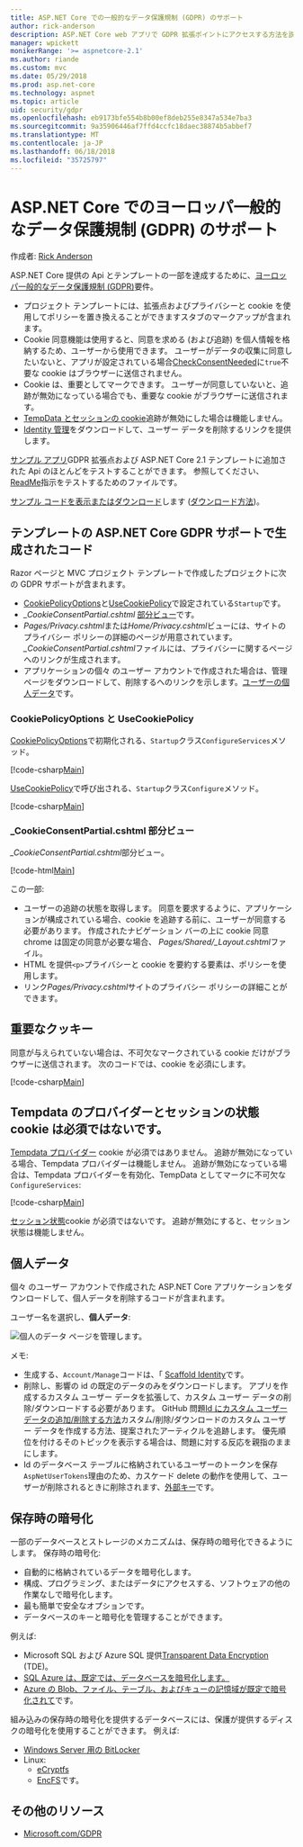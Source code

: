 ```yaml
---
title: ASP.NET Core での一般的なデータ保護規制 (GDPR) のサポート
author: rick-anderson
description: ASP.NET Core web アプリで GDPR 拡張ポイントにアクセスする方法を説明します。
manager: wpickett
monikerRange: '>= aspnetcore-2.1'
ms.author: riande
ms.custom: mvc
ms.date: 05/29/2018
ms.prod: asp.net-core
ms.technology: aspnet
ms.topic: article
uid: security/gdpr
ms.openlocfilehash: eb9173bfe554b8b00ef8deb255e8347a534e7ba3
ms.sourcegitcommit: 9a35906446af7ffd4ccfc18daec38874b5abbef7
ms.translationtype: MT
ms.contentlocale: ja-JP
ms.lasthandoff: 06/18/2018
ms.locfileid: "35725797"
---
```

# <a name="eu-general-data-protection-regulation-gdpr-support-in-aspnet-core"></a>ASP.NET Core でのヨーロッパ一般的なデータ保護規制 (GDPR) のサポート

作成者: [Rick Anderson](https://twitter.com/RickAndMSFT)

ASP.NET Core 提供の Api とテンプレートの一部を達成するために、[ヨーロッパ一般的なデータ保護規制 (GDPR)](https://www.eugdpr.org/)要件。

* プロジェクト テンプレートには、拡張点およびプライバシーと cookie を使用してポリシーを置き換えることができますスタブのマークアップが含まれます。
* Cookie 同意機能は使用すると、同意を求める (および追跡) を個人情報を格納するため、ユーザーから使用できます。 ユーザーがデータの収集に同意したいないと、アプリが設定されている場合[CheckConsentNeeded](/dotnet/api/microsoft.aspnetcore.builder.cookiepolicyoptions.checkconsentneeded)に`true`不要な cookie はブラウザーに送信されません。
* Cookie は、重要としてマークできます。 ユーザーが同意していないと、追跡が無効になっている場合でも、重要な cookie がブラウザーに送信されます。
* [TempData とセッションの cookie](#tempdata)追跡が無効にした場合は機能しません。
* [Identity 管理](#pd)をダウンロードして、ユーザー データを削除するリンクを提供します。

[サンプル アプリ](https://github.com/aspnet/Docs/tree/live/aspnetcore/security/gdpr/sample)GDPR 拡張点および ASP.NET Core 2.1 テンプレートに追加された Api のほとんどをテストすることができます。 参照してください、 [ReadMe](https://github.com/aspnet/Docs/tree/live/aspnetcore/security/gdpr/sample)指示をテストするためのファイルです。

[サンプル コードを表示またはダウンロード](https://github.com/aspnet/Docs/tree/live/aspnetcore/security/gdpr/sample)します ([ダウンロード方法](xref:tutorials/index#how-to-download-a-sample))。

## <a name="aspnet-core-gdpr-support-in-template-generated-code"></a>テンプレートの ASP.NET Core GDPR サポートで生成されたコード

Razor ページと MVC プロジェクト テンプレートで作成したプロジェクトに次の GDPR サポートが含まれます。

* [CookiePolicyOptions](/dotnet/api/microsoft.aspnetcore.builder.cookiepolicyoptions)と[UseCookiePolicy](/dotnet/api/microsoft.aspnetcore.builder.cookiepolicyappbuilderextensions.usecookiepolicy)で設定されている`Startup`です。
* *_CookieConsentPartial.cshtml* [部分ビュー](xref:mvc/views/tag-helpers/builtin-th/partial-tag-helper)です。
* *Pages/Privacy.cshtml*または*Home/Privacy.cshtml*ビューには、サイトのプライバシー ポリシーの詳細のページが用意されています。 *_CookieConsentPartial.cshtml*ファイルには、プライバシーに関するページへのリンクが生成されます。
* アプリケーションの個々 のユーザー アカウントで作成された場合は、管理 ページをダウンロードして、削除するへのリンクを示します。[ユーザーの個人データ](#pd)です。

### <a name="cookiepolicyoptions-and-usecookiepolicy"></a>CookiePolicyOptions と UseCookiePolicy

[CookiePolicyOptions](/dotnet/api/microsoft.aspnetcore.builder.cookiepolicyoptions)で初期化される、`Startup`クラス`ConfigureServices`メソッド。

[!code-csharp[Main](gdpr/sample/Startup.cs?name=snippet1&highlight=14-20)]

[UseCookiePolicy](/dotnet/api/microsoft.aspnetcore.builder.cookiepolicyappbuilderextensions.usecookiepolicy)で呼び出される、`Startup`クラス`Configure`メソッド。

[!code-csharp[Main](gdpr/sample/Startup.cs?name=snippet1&highlight=49)]

### <a name="cookieconsentpartialcshtml-partial-view"></a>_CookieConsentPartial.cshtml 部分ビュー

*_CookieConsentPartial.cshtml*部分ビュー。

[!code-html[Main](gdpr/sample/RP/Pages/Shared/_CookieConsentPartial.cshtml)]

この一部:

* ユーザーの追跡の状態を取得します。 同意を要求するように、アプリケーションが構成されている場合、cookie を追跡する前に、ユーザーが同意する必要があります。 作成されたナビゲーション バーの上に cookie 同意 chrome は固定の同意が必要な場合、 *Pages/Shared/_Layout.cshtml*ファイル。
* HTML を提供`<p>`プライバシーと cookie を要約する要素は、ポリシーを使用します。
* リンク*Pages/Privacy.cshtml*サイトのプライバシー ポリシーの詳細ことができます。

## <a name="essential-cookies"></a>重要なクッキー

同意が与えられていない場合は、不可欠なマークされている cookie だけがブラウザーに送信されます。 次のコードでは、cookie を必須にします。

[!code-csharp[Main](gdpr/sample/RP/Pages/Cookie.cshtml.cs?name=snippet1&highlight=5)]

<a name="tempdata"></a>

## <a name="tempdata-provider-and-session-state-cookies-are-not-essential"></a>Tempdata のプロバイダーとセッションの状態 cookie は必須ではないです。

[Tempdata プロバイダー](xref:fundamentals/app-state#tempdata) cookie が必須ではありません。 追跡が無効になっている場合、Tempdata プロバイダーは機能しません。 追跡が無効になっている場合は、Tempdata プロバイダーを有効化、TempData としてマークに不可欠な`ConfigureServices`:

[!code-csharp[Main](gdpr/sample/RP/Startup.cs?name=snippet1)]

[セッション状態](xref:fundamentals/app-state)cookie が必須ではないです。 追跡が無効にすると、セッション状態は機能しません。

<a name="pd"></a>

## <a name="personal-data"></a>個人データ

個々 のユーザー アカウントで作成された ASP.NET Core アプリケーションをダウンロードして、個人データを削除するコードが含まれます。

ユーザー名を選択し、**個人データ**:

![個人のデータ ページを管理します。](gdpr/_static/pd.png)

メモ:

* 生成する、`Account/Manage`コードは、「 [Scaffold Identity](xref:security/authentication/scaffold-identity)です。
* 削除し、影響の id の既定のデータのみをダウンロードします。 アプリを作成するカスタム ユーザー データを拡張して、カスタム ユーザー データの削除/ダウンロードする必要があります。 GitHub 問題[Id にカスタム ユーザー データの追加/削除する方法](https://github.com/aspnet/Docs/issues/6226)カスタム/削除/ダウンロードのカスタム ユーザー データを作成する方法、提案されたアーティクルを追跡します。 優先順位を付けるそのトピックを表示する場合は、問題に対する反応を親指のままにします。
* Id のデータベース テーブルに格納されているユーザーのトークンを保存`AspNetUserTokens`理由のため、カスケード delete の動作を使用して、ユーザーが削除されるときに削除されます、[外部キー](https://github.com/aspnet/Identity/blob/release/2.1/src/EF/IdentityUserContext.cs#L152)です。

## <a name="encryption-at-rest"></a>保存時の暗号化

一部のデータベースとストレージのメカニズムは、保存時の暗号化できるようにします。 保存時の暗号化:

* 自動的に格納されているデータを暗号化します。
* 構成、プログラミング、またはデータにアクセスする、ソフトウェアの他の作業なしで暗号化します。
* 最も簡単で安全なオプションです。
* データベースのキーと暗号化を管理することができます。

例えば:

* Microsoft SQL および Azure SQL 提供[Transparent Data Encryption](/sql/relational-databases/security/encryption/transparent-data-encryption) (TDE)。
* [SQL Azure は、既定では、データベースを暗号化します。](https://azure.microsoft.com/updates/newly-created-azure-sql-databases-encrypted-by-default/)
* [Azure の Blob、ファイル、テーブル、およびキューの記憶域が既定で暗号化されて](https://azure.microsoft.com/blog/announcing-default-encryption-for-azure-blobs-files-table-and-queue-storage/)です。

組み込みの保存時の暗号化を提供するデータベースには、保護が提供するディスクの暗号化を使用することができます。 例えば:

* [Windows Server 用の BitLocker](/windows/security/information-protection/bitlocker/bitlocker-how-to-deploy-on-windows-server)
* Linux:
  * [eCryptfs](https://launchpad.net/ecryptfs)
  * [EncFS](https://github.com/vgough/encfs)です。

## <a name="additional-resources"></a>その他のリソース

* [Microsoft.com/GDPR](https://www.microsoft.com/en-us/trustcenter/Privacy/GDPR)
